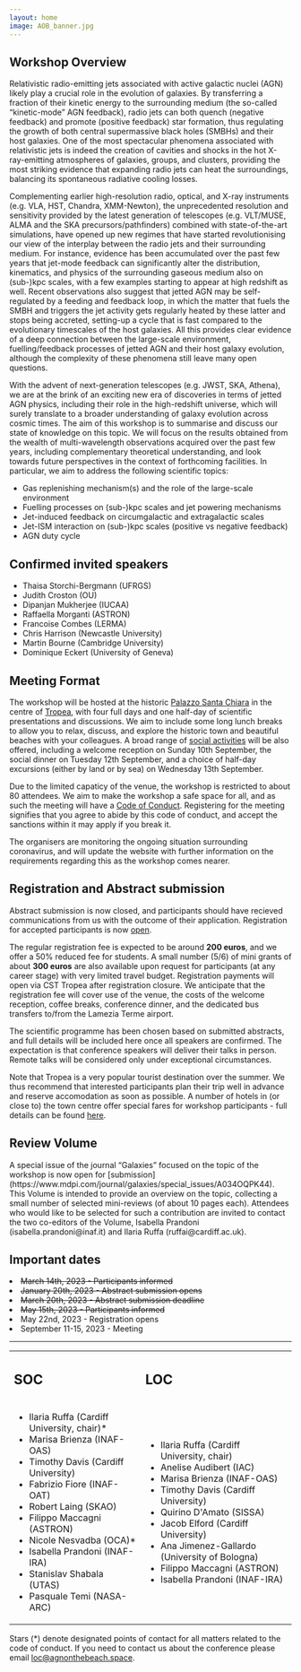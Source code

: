 ```yaml
---
layout: home
image: AOB_banner.jpg
---
```


<h2>Workshop Overview</h2>

Relativistic radio-emitting jets associated with active galactic nuclei (AGN) likely play a crucial role in the evolution of galaxies. By transferring a fraction of their kinetic energy to the surrounding medium (the so-called “kinetic-mode” AGN feedback), radio jets can both quench (negative feedback) and promote (positive feedback) star formation, thus regulating the growth of both central supermassive black holes (SMBHs) and their host galaxies. One of the most spectacular phenomena associated with relativistic jets is indeed the creation of cavities and shocks in the hot X-ray-emitting atmospheres of galaxies, groups, and clusters, providing the most striking evidence that expanding radio jets can heat the surroundings, balancing its spontaneous radiative cooling losses. 

Complementing earlier high-resolution radio, optical, and X-ray instruments (e.g. VLA, HST, Chandra, XMM-Newton), the unprecedented resolution and sensitivity provided by the latest generation of telescopes (e.g. VLT/MUSE, ALMA and the SKA precursors/pathfinders) combined with state-of-the-art simulations, have opened up new regimes that have started revolutionising our view of the interplay between the radio jets and their surrounding medium. For instance, evidence has been accumulated over the past few years that jet-mode feedback can significantly alter the distribution, kinematics, and physics of the surrounding gaseous medium also on (sub-)kpc scales, with a few examples starting to appear at high redshift as well. Recent observations also suggest that jetted AGN may be self-regulated by a feeding and feedback loop, in which the matter that fuels the SMBH and triggers the jet activity gets regularly heated by these latter and stops being accreted, setting-up a cycle that is fast compared to the evolutionary timescales of the host galaxies. All this provides clear evidence of a deep connection between the large-scale environment, fuelling/feedback processes of jetted AGN and their host galaxy evolution, although the complexity of these phenomena still leave many open questions. 

With the advent of next-generation telescopes (e.g. JWST, SKA, Athena), we are at the brink of an exciting new era of discoveries in terms of jetted AGN physics, including their role in the high-redshift universe, which will surely translate to a broader understanding of galaxy evolution across cosmic times. The aim of this workshop is to summarise and discuss our state of knowledge on this topic. We will focus on the results obtained from the wealth of multi-wavelength observations acquired over the past few years, including complementary theoretical understanding, and look towards future perspectives in the context of forthcoming facilities. In particular, we aim to address the following scientific topics:

- Gas replenishing mechanism(s) and the role of the large-scale environment
- Fuelling processes on (sub-)kpc scales and jet powering mechanisms
- Jet-induced feedback on circumgalactic and extragalactic scales
- Jet-ISM interaction on (sub-)kpc scales (positive vs negative feedback)
- AGN duty cycle

<h2>Confirmed invited speakers</h2>

- Thaisa Storchi-Bergmann (UFRGS)
- Judith Croston (OU)
- Dipanjan Mukherjee (IUCAA)
- Raffaella Morganti (ASTRON)
- Francoise Combes (LERMA)
- Chris Harrison (Newcastle University)  
- Martin Bourne (Cambridge University)
- Dominique Eckert (University of Geneva)

<h2>Meeting Format</h2>

The workshop will be hosted at the historic [Palazzo Santa Chiara](/rooms/Palazzo-Santa-Chiara/) in the centre of [Tropea](/rooms/Tropea/), with four full days and one half-day of scientific presentations and discussions. We aim to include some long lunch breaks to allow you to relax, discuss, and explore the historic town and beautiful beaches with your colleagues. A broad range of [social activities](/socialprogram/)  will be also offered, including a welcome reception on Sunday 10th September, the social dinner on Tuesday 12th September, and a choice of half-day excursions (either by land or by sea) on Wednesday 13th September.

Due to the limited capaticy of the venue, the workshop is restricted to about 80 attendees. We aim to make the workshop a safe space for all, and as such the meeting will have a [Code of Conduct](/coc/). Registering for the meeting signifies that you agree to abide by this code of conduct, and accept the sanctions within it may apply if you break it. 

The organisers are monitoring the ongoing situation surrounding coronavirus, and will update the website with further information on the requirements regarding this as the workshop comes nearer. 


<h2>Registration and Abstract submission</h2>

Abstract submission is now closed, and participants should have recieved communications from us with the outcome of their application. Registration for accepted participants is now [open](https://forms.gle/7GfURmJWCWEJGHnc9).

The regular registration fee is expected to be around <b>200 euros</b>, and we offer a 50% reduced fee for students. A small number (5/6) of mini grants of about <b>300 euros</b> are also available upon request for participants (at any career stage) with very limited travel budget. Registration payments will open via CST Tropea after registration closure.
We anticipate that the registration fee will cover use of the venue, the costs of the welcome reception, coffee breaks, conference dinner, and the dedicated bus transfers to/from the Lamezia Terme airport. 

The scientific programme has been chosen based on submitted abstracts, and full details will be included here once all speakers are confirmed. The expectation is that conference speakers will deliver their talks in person. Remote talks will be considered only under exceptional circumstances. 

Note that Tropea is a very popular tourist destination over the summer. We thus recommend that interested participants plan their trip well in advance and reserve accomodation as soon as possible. A number of hotels in (or close to) the town centre offer special fares for workshop participants - full details can be found [here](/rooms/Tropea).

<h2>Review Volume</h2>
A special issue of the journal “Galaxies” focused on the topic of the workshop is now open for [submission](https://www.mdpi.com/journal/galaxies/special_issues/A034OQPK44). This Volume is intended to provide an overview on the topic, collecting a small number of selected mini-reviews (of about 10 pages each). Attendees who would like to be selected for such a contribution are invited to contact the two co-editors of the Volume, Isabella Prandoni (isabella.prandoni@inaf.it) and Ilaria Ruffa (ruffai@cardiff.ac.uk).

<h2>Important dates</h2>

<li><s>March 14th, 2023 - Participants informed</s></li>
<li><s>January 20th, 2023 - Abstract submission opens</s></li>
<li><s>March 20th, 2023 - Abstract submission deadline</s></li>
<li><s>May 15th, 2023 - Participants informed</s></li>
<li>May 22nd, 2023 - Registration opens</li>
<li>September 11-15, 2023 - Meeting</li>

<!-- <h2>Tweeting the Meeting</h2>

Nullam a nunc felis. Aenean nec metus sed elit feugiat elementum sed ut quam. Maecenas dignissim augue nec sollicitudin sagittis. Donec sagittis dolor non tincidunt eleifend. Donec vel nibh et leo pretium dignissim. Nulla vehicula arcu velit, ac facilisis turpis fermentum ac. Integer at tempus sem, in vehicula magna. Ut tempor est nec nisl imperdiet porttitor sit amet maximus massa. -->


<hr>
<table style='width: 100%'><tr><td>
<h2>SOC</h2></td><td><h2>LOC</h2></td></tr><tr><td>
<ul>
  <li>Ilaria Ruffa (Cardiff University, chair)*</li>
  <li>Marisa Brienza (INAF-OAS)</li>
  <li>Timothy Davis (Cardiff University)</li>
  <li>Fabrizio Fiore (INAF-OAT)</li>
  <li>Robert Laing (SKAO)</li>
  <li>Filippo Maccagni (ASTRON)</li>
  <li>Nicole Nesvadba (OCA)*</li>
  <li>Isabella Prandoni (INAF-IRA)</li>
  <li>Stanislav Shabala (UTAS)</li>
  <li>Pasquale Temi (NASA-ARC)</li>
</ul> 
</td><td>
<ul>
  <li>Ilaria Ruffa (Cardiff University, chair)</li>
  <li>Anelise Audibert (IAC)</li>
  <li>Marisa Brienza (INAF-OAS)</li>
  <li>Timothy Davis (Cardiff University)</li>
  <li>Quirino D'Amato (SISSA)</li>
  <li>Jacob Elford (Cardiff University)</li>
  <li>Ana Jimenez-Gallardo (University of Bologna)</li>
  <li>Filippo Maccagni (ASTRON)</li>  
  <li>Isabella Prandoni (INAF-IRA)</li>  
</ul> 
</td></tr></table>
Stars (*) denote designated points of contact for all matters related to the code of conduct. If you need to contact us about the conference please email <a href="mailto:loc@agnonthebeach.space">loc@agnonthebeach.space</a>.
